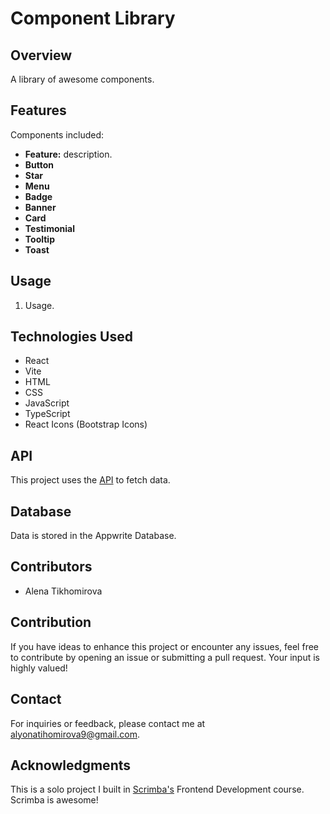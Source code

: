 # Component Library

## Overview

A library of awesome components.

## Features

Components included:

- **Feature:** description.
- **Button**
- **Star**
- **Menu**
- **Badge**
- **Banner**
- **Card**
- **Testimonial**
- **Tooltip**
- **Toast**

## Usage

1. Usage.

## Technologies Used

- React
- Vite
- HTML
- CSS
- JavaScript
- TypeScript
- React Icons (Bootstrap Icons)

## API

This project uses the [API](link) to fetch data.

## Database

Data is stored in the Appwrite Database.

## Contributors

- Alena Tikhomirova

## Contribution

If you have ideas to enhance this project or encounter any issues, feel free to contribute by opening an issue or submitting a pull request. Your input is highly valued!

## Contact

For inquiries or feedback, please contact me at alyonatihomirova9@gmail.com.

## Acknowledgments

This is a solo project I built in [Scrimba's](https://scrimba.com/) Frontend Development course. Scrimba is awesome!
